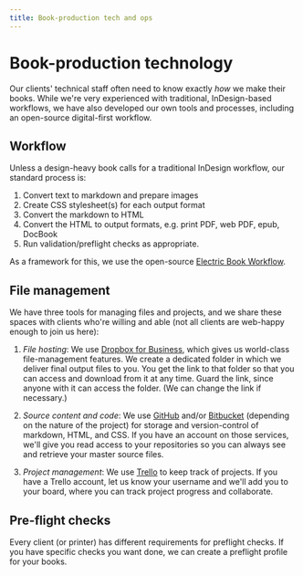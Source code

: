 ```yaml
---
title: Book-production tech and ops
---
```


# Book-production technology

Our clients' technical staff often need to know exactly *how* we make their books. While we're very experienced with traditional, InDesign-based workflows, we have also developed our own tools and processes, including an open-source digital-first workflow.

## Workflow

Unless a design-heavy book calls for a traditional InDesign workflow, our standard process is:

1. Convert text to markdown and prepare images
2. Create CSS stylesheet(s) for each output format
3. Convert the markdown to HTML
4. Convert the HTML to output formats, e.g. print PDF, web PDF, epub, DocBook
5. Run validation/preflight checks as appropriate.

As a framework for this, we use the open-source [Electric Book Workflow](https://github.com/electricbookworks/electric-book-workflow).

## File management

We have three tools for managing files and projects, and we share these spaces with clients who're willing and able (not all clients are web-happy enough to join us here):

1. *File hosting*: We use [Dropbox for Business](https://www.dropbox.com/business/tour), which gives us world-class file-management features. We create a dedicated folder in which we deliver final output files to you. You get the link to that folder so that you can access and download from it at any time. Guard the link, since anyone with it can access the folder. (We can change the link if necessary.)

2. *Source content and code*: We use [GitHub](https://github.com) and/or [Bitbucket](http://bitbucket.org) (depending on the nature of the project) for storage and version-control of markdown, HTML, and CSS. If you have an account on those services, we'll give you read access to your repositories so you can always see and retrieve your master source files.

3. *Project management*: We use [Trello](http://trello.com) to keep track of projects. If you have a Trello account, let us know your username and we'll add you to your board, where you can track project progress and collaborate.

## Pre-flight checks

Every client (or printer) has different requirements for preflight checks. If you have specific checks you want done, we can create a preflight profile for your books.
